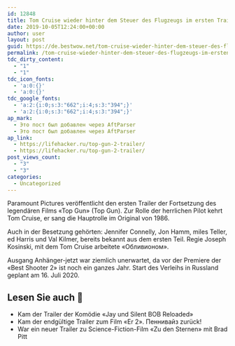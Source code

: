 ```yaml
---
id: 12848
title: Tom Cruise wieder hinter dem Steuer des Flugzeugs im ersten Trailer zu «Best Shooter 2»
date: 2019-10-05T12:24:00+00:00
author: user
layout: post
guid: https://de.bestwow.net/tom-cruise-wieder-hinter-dem-steuer-des-flugzeugs-im-ersten-trailer-zu-best-shooter-2/
permalink: /tom-cruise-wieder-hinter-dem-steuer-des-flugzeugs-im-ersten-trailer-zu-best-shooter-2/
tdc_dirty_content:
  - "1"
  - "1"
tdc_icon_fonts:
  - 'a:0:{}'
  - 'a:0:{}'
tdc_google_fonts:
  - 'a:2:{i:0;s:3:"662";i:4;s:3:"394";}'
  - 'a:2:{i:0;s:3:"662";i:4;s:3:"394";}'
ap_mark:
  - Это пост был добавлен через AftParser
  - Это пост был добавлен через AftParser
ap_link:
  - https://lifehacker.ru/top-gun-2-trailer/
  - https://lifehacker.ru/top-gun-2-trailer/
post_views_count:
  - "3"
  - "3"
categories:
  - Uncategorized
---
```

Paramount Pictures veröffentlicht den ersten Trailer der Fortsetzung des legendären Films «Top Gun» (Top Gun). Zur Rolle der herrlichen Pilot kehrt Tom Cruise, er sang die Hauptrolle im Original von 1986.</p> 

Auch in der Besetzung gehörten: Jennifer Connelly, Jon Hamm, miles Teller, ed Harris und Val Kilmer, bereits bekannt aus dem ersten Teil. Regie Joseph Kosinski, mit dem Tom Cruise arbeitete «Обливионом».

Ausgang Anhänger-jetzt war ziemlich unerwartet, da vor der Premiere der «Best Shooter 2» ist noch ein ganzes Jahr. Start des Verleihs in Russland geplant am 16. Juli 2020.

<div>
  <h2 class="read-also__title">
    <span>Lesen Sie auch</span> <span>🧐 </span>
  </h2>
  
  <ul class="read-also__list">
    <li>
      Kam der Trailer der Komödie «Jay und Silent BOB Reloaded»
    </li>
    <li>
      Kam der endgültige Trailer zum Film «Er 2». Пеннивайз zurück!
    </li>
    <li>
      War ein neuer Trailer zu Science-Fiction-Film «Zu den Sternen» mit Brad Pitt
    </li>
  </ul>
</div>